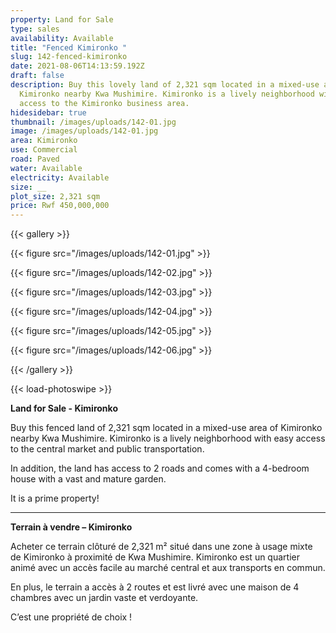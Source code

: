 ```yaml
---
property: Land for Sale
type: sales
availability: Available
title: "Fenced Kimironko "
slug: 142-fenced-kimironko
date: 2021-08-06T14:13:59.192Z
draft: false
description: Buy this lovely land of 2,321 sqm located in a mixed-use area of
  Kimironko nearby Kwa Mushimire. Kimironko is a lively neighborhood with easy
  access to the Kimironko business area.
hidesidebar: true
thumbnail: /images/uploads/142-01.jpg
image: /images/uploads/142-01.jpg
area: Kimironko
use: Commercial
road: Paved
water: Available
electricity: Available
size: __
plot_size: 2,321 sqm
price: Rwf 450,000,000
---
```

{{< gallery >}}

{{< figure src="/images/uploads/142-01.jpg" >}}

{{< figure src="/images/uploads/142-02.jpg" >}}

{{< figure src="/images/uploads/142-03.jpg" >}}

{{< figure src="/images/uploads/142-04.jpg" >}}

{{< figure src="/images/uploads/142-05.jpg" >}}

{{< figure src="/images/uploads/142-06.jpg" >}}

{{< /gallery >}}

{{< load-photoswipe >}}

**Land for Sale - Kimironko**

Buy this fenced land of 2,321 sqm located in a mixed-use area of Kimironko nearby Kwa Mushimire. Kimironko is a lively neighborhood with easy access to the central market and public transportation.

In addition, the land has access to 2 roads and comes with a 4-bedroom house with a vast and mature garden.

It is a prime property!

---

**Terrain à vendre – Kimironko**

Acheter ce terrain clôturé de 2,321 m² situé dans une zone à usage mixte de Kimironko à proximité de Kwa Mushimire. Kimironko est un quartier animé avec un accès facile au marché central et aux transports en commun.

En plus, le terrain a accès à 2 routes et est livré avec une maison de 4 chambres avec un jardin vaste et verdoyante.

C’est une propriété de choix !